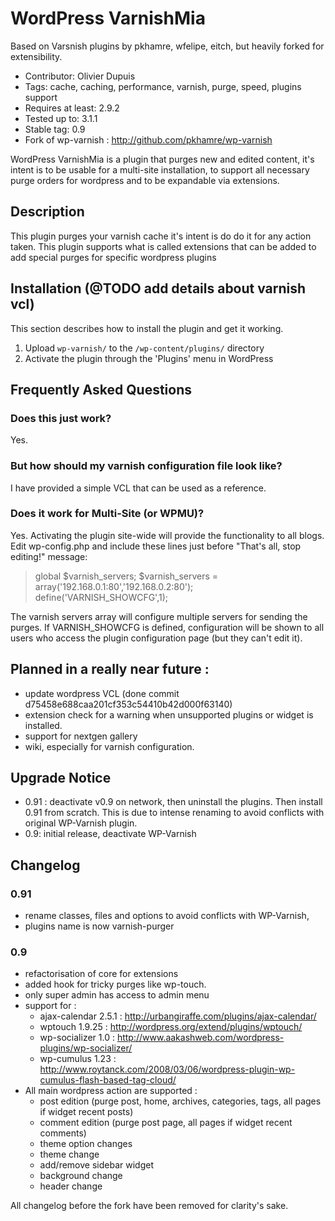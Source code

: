 WordPress VarnishMia
====================

Based on Varsnish plugins by pkhamre, wfelipe, eitch, but heavily forked for extensibility.

* Contributor: Olivier Dupuis
* Tags: cache, caching, performance, varnish, purge, speed, plugins support
* Requires at least: 2.9.2
* Tested up to: 3.1.1
* Stable tag: 0.9
* Fork of wp-varnish : http://github.com/pkhamre/wp-varnish

WordPress VarnishMia is a plugin that purges new and edited content, it's intent is to be usable for a multi-site installation, to support all necessary purge orders for wordpress and to be expandable via extensions.

Description
-----------

This plugin purges your varnish cache it's intent is do do it for any action taken. This plugin supports what is called extensions that can be added to add special purges for specific wordpress plugins
 
Installation (@TODO add details about varnish vcl)
------------

This section describes how to install the plugin and get it working.

1. Upload `wp-varnish/` to the `/wp-content/plugins/` directory
2. Activate the plugin through the 'Plugins' menu in WordPress

Frequently Asked Questions 
--------------------------

### Does this just work?

Yes.

### But how should my varnish configuration file look like?

I have provided a simple VCL that can be used as a reference.

### Does it work for Multi-Site (or WPMU)?

Yes. Activating the plugin site-wide will provide the functionality to all
blogs. Edit wp-config.php and
include these lines just before "That's all, stop editing!" message:

> global $varnish_servers;
> $varnish_servers = array('192.168.0.1:80','192.168.0.2:80');
> define('VARNISH_SHOWCFG',1);

The varnish servers array will configure multiple servers for sending the
purges. If VARNISH_SHOWCFG is defined, configuration will be shown to all
users who access the plugin configuration page (but they can't edit it).

Planned in a really near future :
---------------------------------
  - update wordpress VCL (done commit d75458e688caa201cf353c54410b42d000f63140)
  - extension check for a warning when unsupported plugins or widget is installed.
  - support for nextgen gallery
  - wiki, especially for varnish configuration.

Upgrade Notice
--------------
* 0.91 : deactivate v0.9 on network, then uninstall the plugins. Then install 0.91 from scratch. This is due to intense renaming to avoid conflicts with original WP-Varnish plugin.
* 0.9: initial release, deactivate WP-Varnish

Changelog
---------
### 0.91 
* rename classes, files and options to avoid conflicts with WP-Varnish,
* plugins name is now varnish-purger


### 0.9
* refactorisation of core for extensions
* added hook for tricky purges like wp-touch.
* only super admin has access to admin menu
* support for :
  - ajax-calendar 2.5.1 : http://urbangiraffe.com/plugins/ajax-calendar/
  - wptouch 1.9.25 : http://wordpress.org/extend/plugins/wptouch/
  - wp-socializer 1.0 : http://www.aakashweb.com/wordpress-plugins/wp-socializer/
  - wp-cumulus 1.23 : http://www.roytanck.com/2008/03/06/wordpress-plugin-wp-cumulus-flash-based-tag-cloud/
* All main wordpress action are supported :
  - post edition (purge post, home, archives, categories, tags, all pages if widget recent posts)
  - comment edition (purge post page, all pages if widget recent comments)
  - theme option changes
  - theme change
  - add/remove sidebar widget
  - background change
  - header change

All changelog before the fork have been removed for clarity's sake.
